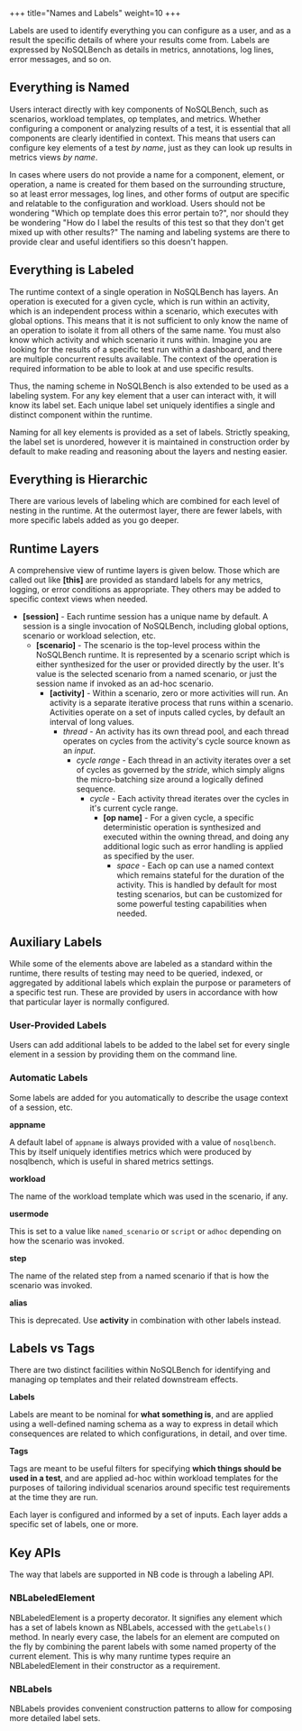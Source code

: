 +++
title="Names and Labels"
weight=10
+++

Labels are used to identify everything you can configure as a user, and as a result the specific 
details of where your results come from. Labels are expressed by NoSQLBench as details in 
metrics, annotations, log lines, error messages, and so on. 

## Everything is Named

Users interact directly with key components of NoSQLBench, such as scenarios, workload templates,
op templates, and metrics. Whether configuring a component or analyzing results of a test, it is 
essential that all components are clearly identified in context. This means that users can 
configure key elements of a test _by name_, just as they can look up results in metrics views 
_by name_.

In cases where users do not provide a name for a component, element, or operation, a name is 
created for them based on the surrounding structure, so at least error messages, log lines, and 
other forms of output are specific and relatable to the configuration and workload. Users should 
not be wondering "Which op template does this error pertain to?", nor should they be wondering 
"How do I label the results of this test so that they don't get mixed up with other results?" 
The naming and labeling systems are there to provide clear and useful identifiers so this 
doesn't happen.

## Everything is Labeled

The runtime context of a single operation in NoSQLBench has layers. An operation is executed for 
a given cycle, which is run within an activity, which is an independent process within a 
scenario, which executes with global options. This means that it is not sufficient to only know 
the name of an operation to isolate it from all others of the same name. You must also know 
which activity and which scenario it runs within. Imagine you are looking for the results of a 
specific test run within a dashboard, and there are multiple concurrent results available. The 
context of the operation is required information to be able to look at and use specific results.

Thus, the naming scheme in NoSQLBench is also extended to be used as a labeling system. For any 
key element that a user can interact with, it will know its label set. Each unique label set 
uniquely identifies a single and distinct component within the runtime.

Naming for all key elements is provided as a set of labels. Strictly speaking, the label
set is unordered, however it is maintained in construction order by default to make
reading and reasoning about the layers and nesting easier.

## Everything is Hierarchic

There are various levels of labeling which are combined for each level of nesting in 
the runtime. At the outermost layer, there are fewer labels, with more specific labels added as 
you go deeper.

## Runtime Layers

A comprehensive view of runtime layers is given below. Those which are called out like
__[this]__ are provided as standard labels for any metrics, logging, or error conditions as 
appropriate. They others may be added to specific context views when needed.

* __[session]__ - Each runtime session has a unique name by default. A session is a single 
  invocation of NoSQLBench, including global options, scenario or workload selection, etc.
  * __[scenario]__ - The scenario is the top-level process within the NoSQLBench runtime. It is 
    represented by a scenario script which is either synthesized for the user or provided 
    directly by the user. It's value is the selected scenario from a named scenario, or just the 
    session name if invoked as an ad-hoc scenario.
    * __[activity]__ - Within a scenario, zero or more activities will run. An activity is a 
      separate iterative process that runs within a scenario. Activities operate on a set of 
      inputs called cycles, by default an interval of long values.
      * _thread_ - An activity has its own thread pool, and each thread operates on cycles from 
        the activity's cycle source known as an _input_.
        * _cycle range_ - Each thread in an activity iterates over a set of cycles as governed by 
          the _stride_, which simply aligns the micro-batching size around a logically defined 
          sequence. 
          * _cycle_ - Each activity thread iterates over the cycles in it's current cycle 
            range.
            * __[op name]__ - For a given cycle, a specific deterministic operation is synthesized 
              and executed within the owning thread, and doing any additional logic such as 
              error handling is applied as specified by the user.
              * _space_ - Each op can use a named context which remains stateful for the 
                duration of the activity. This is handled by default for most testing scenarios, 
                but can be customized for some powerful testing capabilities when needed.

## Auxiliary Labels

While some of the elements above are labeled as a standard within the runtime, there results of 
testing may need to be queried, indexed, or aggregated by additional labels which explain the 
purpose or parameters of a specific test run. These are provided by users in accordance with 
how that particular layer is normally configured.

### User-Provided Labels

Users can add additional labels to be added to the label set for every single element in a 
session by providing them on the command line.

### Automatic Labels

Some labels are added for you automatically to describe the usage context of a session, etc.

__appname__

A default label of `appname` is always provided with a value of `nosqlbench`. This by itself 
uniquely identifies metrics which were produced by nosqlbench, which is useful in shared metrics 
settings.

__workload__

The name of the workload template which was used in the scenario, if any.

__usermode__

This is set to a value like `named_scenario` or `script` or `adhoc` depending on how the 
scenario was invoked.

__step__

The name of the related step from a named scenario if that is how the scenario was invoked.

__alias__

This is deprecated. Use __activity__ in combination with other labels instead.

## Labels vs Tags

There are two distinct facilities within NoSQLBench for identifying and managing op templates 
and their related downstream effects.

__Labels__

Labels are meant to be nominal for __what something is__, and are applied using a well-defined 
naming schema as a way to express in detail which consequences are related to which 
configurations, in detail, and over time.

__Tags__

Tags are meant to be useful filters for specifying __which things should be used in a test__, 
and are applied ad-hoc within workload templates for the purposes of tailoring individual 
scenarios around specific test requirements at the time they are run.

Each layer is configured and informed by a set of inputs. Each layer adds a specific set of
labels, one or more.

## Key APIs

The way that labels are supported in NB code is through a labeling API. 

### NBLabeledElement

NBLabeledElement is a property decorator. It signifies any element which has a set of labels 
known as NBLabels, accessed with the `getLabels()` method. In nearly every case, the labels for 
an element are computed on the fly by combining the parent labels with some named property of 
the current element. This is why many runtime types require an NBLabeledElement in their 
constructor as a requirement.

### NBLabels

NBLabels provides convenient construction patterns to allow for composing more detailed label sets. 

